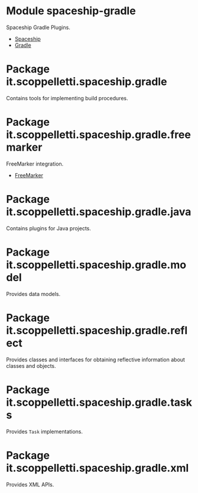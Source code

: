 # Module spaceship-gradle

Spaceship Gradle Plugins.

* [Spaceship](http://www.scoppelletti.it/spaceship)
* [Gradle](http://gradle.org)

# Package it.scoppelletti.spaceship.gradle

Contains tools for implementing build procedures.

# Package it.scoppelletti.spaceship.gradle.freemarker

FreeMarker integration.

* [FreeMarker](http://freemarker.apache.org)

# Package it.scoppelletti.spaceship.gradle.java

Contains plugins for Java projects.

# Package it.scoppelletti.spaceship.gradle.model

Provides data models.

# Package it.scoppelletti.spaceship.gradle.reflect

Provides classes and interfaces for obtaining reflective information about classes and objects.

# Package it.scoppelletti.spaceship.gradle.tasks

Provides `Task` implementations.

# Package it.scoppelletti.spaceship.gradle.xml

Provides XML APIs.

